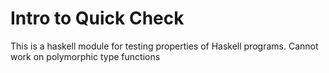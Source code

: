 # Intro to Quick Check
This is a haskell module for testing properties of Haskell programs. Cannot work on polymorphic type functions